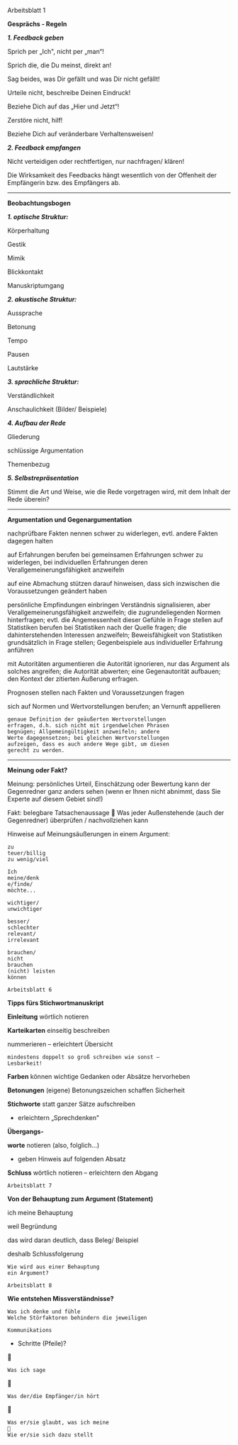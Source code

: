 
Arbeitsblatt 1

**Gesprächs - Regeln**

**_1. Feedback geben_**

Sprich per „Ich", nicht per „man“!

Sprich die, die Du meinst, direkt an!

Sag beides, was Dir gefällt und was Dir nicht gefällt!

Urteile nicht, beschreibe Deinen Eindruck!

Beziehe Dich auf das „Hier und Jetzt“!

Zerstöre nicht, hilf!

Beziehe Dich auf veränderbare Verhaltensweisen!

**_2. Feedback empfangen_**

Nicht verteidigen oder rechtfertigen, nur nachfragen/ klären!

Die Wirksamkeit des Feedbacks hängt wesentlich von der Offenheit der Empfängerin bzw.
des Empfängers ab.

***

**Beobachtungsbogen**

**_1. optische Struktur:_**

Körperhaltung

Gestik

Mimik

Blickkontakt

Manuskriptumgang

**_2. akustische Struktur:_**

Aussprache

Betonung

Tempo

Pausen

Lautstärke

**_3. sprachliche Struktur:_**

Verständlichkeit

Anschaulichkeit (Bilder/ Beispiele)

**_4. Aufbau der Rede_**

Gliederung

schlüssige Argumentation

Themenbezug

**_5. Selbstrepräsentation_**

Stimmt die Art und Weise, wie die Rede vorgetragen wird, mit dem Inhalt der Rede überein?

***

**Argumentation und Gegenargumentation**

nachprüfbare Fakten nennen schwer zu widerlegen, evtl. andere Fakten dagegen
halten

auf Erfahrungen berufen bei gemeinsamen Erfahrungen schwer zu widerlegen,
bei individuellen Erfahrungen deren
Verallgemeinerungsfähigkeit anzweifeln

auf eine Abmachung stützen darauf hinweisen, dass sich inzwischen die
Voraussetzungen geändert haben

persönliche Empfindungen
einbringen Verständnis signalisieren, aber
Verallgemeinerungsfähigkeit anzweifeln; die
zugrundeliegenden Normen hinterfragen; evtl. die
Angemessenheit dieser Gefühle in Frage stellen
auf Statistiken berufen bei Statistiken nach der Quelle fragen; die
dahinterstehenden Interessen anzweifeln;
Beweisfähigkeit von Statistiken grundsätzlich in Frage
stellen; Gegenbeispiele aus individueller Erfahrung
anführen

mit Autoritäten argumentieren die Autorität ignorieren, nur das Argument als solches
angreifen; die Autorität abwerten; eine Gegenautorität
aufbauen; den Kontext der zitierten Äußerung erfragen.

Prognosen stellen nach Fakten und Voraussetzungen fragen

sich auf Normen und
Wertvorstellungen berufen; an
Vernunft appellieren

```
genaue Definition der geäußerten Wertvorstellungen
erfragen, d.h. sich nicht mit irgendwelchen Phrasen
begnügen; Allgemeingültigkeit anzweifeln; andere
Werte dagegensetzen; bei gleichen Wertvorstellungen
aufzeigen, dass es auch andere Wege gibt, um diesen
gerecht zu werden.
```
***
**Meinung oder Fakt?**

Meinung: persönliches Urteil, Einschätzung oder Bewertung
kann der Gegenredner ganz anders sehen
(wenn er Ihnen nicht abnimmt,
dass Sie Experte auf diesem Gebiet sind!)

Fakt: belegbare Tatsachenaussage
 Was jeder Außenstehende (auch der Gegenredner) überprüfen /
nachvollziehen kann

Hinweise auf Meinungsäußerungen in einem Argument:

```
zu
teuer/billig
zu wenig/viel
```
```
Ich
meine/denk
e/finde/
möchte...
```
```
wichtiger/
unwichtiger
```
```
besser/
schlechter
relevant/
irrelevant
```
```
brauchen/
nicht
brauchen
(nicht) leisten
können
```

```
Arbeitsblatt 6
```
**Tipps fürs Stichwortmanuskript**

**Einleitung** wörtlich notieren

**Karteikarten** einseitig beschreiben

nummerieren – erleichtert Übersicht

```
mindestens doppelt so groß schreiben wie sonst –
Lesbarkeit!
```
**Farben** können wichtige Gedanken oder Absätze hervorheben

**Betonungen** (eigene) Betonungszeichen schaffen Sicherheit

**Stichworte** statt ganzer Sätze aufschreiben

- erleichtern „Sprechdenken"

**Übergangs-**

**worte** notieren (also, folglich...)

- geben Hinweis auf folgenden Absatz

**Schluss** wörtlich notieren – erleichtern den Abgang


```
Arbeitsblatt 7
```
**Von der Behauptung zum Argument (Statement)**

ich meine Behauptung

weil Begründung

das wird daran deutlich, dass Beleg/ Beispiel

deshalb Schlussfolgerung

```
Wie wird aus einer Behauptung
ein Argument?
```

```
Arbeitsblatt 8
```
**Wie entstehen Missverständnisse?**

```
Was ich denke und fühle
Welche Störfaktoren behindern die jeweiligen
```
```
Kommunikations
```
- Schritte (Pfeile)?



```
Was ich sage
```


```
Was der/die Empfänger/in hört
```


```
Was er/sie glaubt, was ich meine

Wie er/sie sich dazu stellt
```
